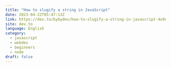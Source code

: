 ```yaml
---
title: "How to slugify a string in JavaScript"
date: 2023-04-22T05:47:13Z
link: https://dev.to/bybydev/how-to-slugify-a-string-in-javascript-4o9n?utm_medium=RSS&utm_source=news.12bit.vn
site: dev.to
language: English
category:
  - javascript
  - webdev
  - beginners
  - node
draft: false
---
```

